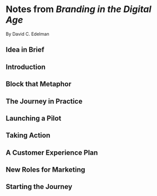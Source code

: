 # Notes from *Branding in the Digital Age* #
By David C. Edelman

## Idea in Brief ##

## Introduction ##

## Block that Metaphor ##

## The Journey in Practice ##

## Launching a Pilot ##

## Taking Action ##

## A Customer Experience Plan ##

## New Roles for Marketing ##

## Starting the Journey ##

